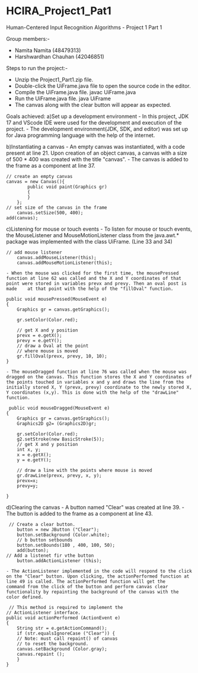 # HCIRA_Project1_Pat1
Human-Centered Input Recognition Algorithms - Project 1 Part 1

Group members:-
- Namita Namita (48479313)
- Harshwardhan Chauhan (42046851)

Steps to run the project:-
- Unzip the Project1_Part1.zip file.
- Double-click the UiFrame.java file to open the source code in the editor.
- Compile the UiFrame.java file.
  javac UiFrame.java
- Run the UiFrame.java file.
  java UiFrame
- The canvas along with the clear button will appear as expected.

Goals achieved:
a)Set up a development environment 
	- In this project, JDK 17 and VScode IDE were used for the development and execution of the project.
	- The development environment(JDK, SDK, and editor) was set up for Java programming language with the help of the internet.

b)Instantiating a canvas
	- An empty canvas was instantiated, with a code present at line 21. Upon creation of an object canvas, a canvas with a size of 500 * 400 was created with the title "canvas".
	- The canvas is added to the frame as a component at line 37.

	// create an empty canvas
	canvas = new Canvas(){
            public void paint(Graphics gr)
            {  
            }
        };
	// set size of the canvas in the frame
        canvas.setSize(500, 400);
	add(canvas);

c)Listening for mouse or touch events
	- To listen for mouse or touch events, the MouseListener and MouseMotionListener class from the java.awt.* package was implemented with the class UiFrame. (Line 33 and 34)

	// add mouse listener
        canvas.addMouseListener(this);
        canvas.addMouseMotionListener(this);

	- When the mouse was clicked for the first time, the mousePressed function at line 62 was called and the X and Y coordinates of that point were stored in variables prevx and prevy. Then an oval post is made 	  at that point with the help of the "fillOval" function.

	public void mousePressed(MouseEvent e)
    {
        Graphics gr = canvas.getGraphics();
 
        gr.setColor(Color.red);
 
        // get X and y position
        prevx = e.getX();
        prevy = e.getY();
        // draw a Oval at the point
        // where mouse is moved
        gr.fillOval(prevx, prevy, 10, 10);
    }

	- The mouseDragged function at line 76 was called when the mouse was dragged on the canvas. This function stores the X and Y coordinates of the points touched in variables x and y and draws the line from the 	  initially stored X, Y (prevx, prevy) coordinate to the newly stored X, Y coordinates (x,y). This is done with the help of the "drawLine" function.

	 public void mouseDragged(MouseEvent e)
    {
        Graphics gr = canvas.getGraphics();
        Graphics2D g2= (Graphics2D)gr;
       
        gr.setColor(Color.red);
        g2.setStroke(new BasicStroke(5));
        // get X and y position
        int x, y;
        x = e.getX();
        y = e.getY();
 
        // draw a line with the points where mouse is moved
        gr.drawLine(prevx, prevy, x, y);
        prevx=x;
        prevy=y;
        
    }

	

d)Clearing the canvas
	- A button named "Clear" was created at line 39.
	- The button is added to the frame as a component at line 43.

	 // Create a clear button. 
	    button = new JButton ("Clear");
	    button.setBackground (Color.white);
        // b button setbounds
        button.setBounds(180 , 400, 100, 50);
        add(button);
	// Add a listenet fir vthe button
        button.addActionListener (this);

	- The ActionListener implemented in the code will respond to the click on the "Clear" button. Upon clicking, the actionPerformed function at line 49 is called. The actionPerformed function will get the 	  command from the click of the button and perform canvas clear functionality by repainting the background of the canvas with the color defined.

     // This method is required to implement the  
    // ActionListener interface. 
    public void actionPerformed (ActionEvent e)
    {
	    String str = e.getActionCommand();
        if (str.equalsIgnoreCase ("Clear")) {
	    // Note: must call repaint() of canvas 
	    // to reset the background. 
	    canvas.setBackground (Color.gray);
	    canvas.repaint ();
	    }
    }
